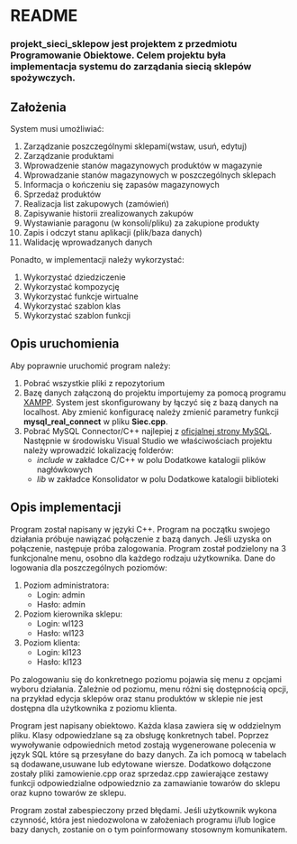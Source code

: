 # README
### projekt_sieci_sklepow jest projektem z przedmiotu Programowanie Obiektowe. Celem projektu była implementacja systemu do zarządania siecią sklepów spożywczych.

## Założenia
System musi umożliwiać:
1. Zarządzanie poszczególnymi sklepami(wstaw, usuń, edytuj)
1. Zarządzanie produktami
1. Wprowadzenie stanów magazynowych produktów  w magazynie
1. Wprowadzanie stanów magazynowych w poszczególnych sklepach
1. Informacja o kończeniu się zapasów magazynowych
1. Sprzedaż produktów
1. Realizacja list zakupowych (zamówień)
1. Zapisywanie historii zrealizowanych zakupów
1. Wystawianie paragonu (w konsoli/pliku) za zakupione produkty
1. Zapis i odczyt stanu aplikacji (plik/baza danych)
1. Walidację wprowadzanych danych

Ponadto, w implementacji należy wykorzystać:
1. Wykorzystać dziedziczenie
1. Wykorzystać kompozycję
1. Wykorzystać funkcje wirtualne
1. Wykorzystać szablon klas
1. Wykorzystać szablon funkcji

## Opis uruchomienia
Aby poprawnie uruchomić program należy:
1. Pobrać wszystkie pliki z repozytorium
1. Bazę danych załączoną do projektu importujemy za pomocą programu [XAMPP](https://www.apachefriends.org/pl/index.html). System jest skonfigurowany by łączyć się z bazą danych na localhost. Aby zmienić konfiguracę należy zmienić parametry funkcji **mysql_real_connect** w pliku **Siec.cpp**.
1. Pobrać MySQL Connector/C++ najlepiej z [oficjalnej strony MySQL](https://dev.mysql.com/downloads/connector/cpp/8.0.html). Następnie w środowisku Visual Studio we właściwościach projektu należy wprowadzić lokalizację folderów:
    * *include* w zakładce C/C++ w polu Dodatkowe katalogii plików nagłówkowych
    * *lib* w zakładce Konsolidator w polu Dodatkowe katalogii biblioteki

## Opis implementacji
Program został napisany w języki C++. Program na początku swojego działania próbuje nawiązać połączenie z bazą danych. Jeśli uzyska on połączenie, następuje próba zalogowania. Program został podzielony na 3 funkcjonalne menu, osobno dla każdego rodzaju użytkownika.
Dane do logowania dla poszczególnych poziomów:
1. Poziom administratora:
   * Login: admin
   * Hasło: admin
1. Poziom kierownika sklepu:
   * Login: wl123
   * Hasło: wl123
1. Poziom klienta:
   * Login: kl123
   * Hasło: kl123
   
Po zalogowaniu się do konkretnego poziomu pojawia się menu z opcjami wyboru działania. Zależnie od poziomu, menu różni się dostępnością opcji, na przykład edycja sklepów oraz stanu produktów w sklepie nie jest dostępna dla użytkownika z poziomu klienta.

Program jest napisany obiektowo. Każda klasa zawiera się w oddzielnym pliku. Klasy odpowiedzlane są za obsługę konkretnych tabel. Poprzez wywoływanie odpowiednich metod zostają wygenerowane polecenia w język SQL które są przesyłane do bazy danych. Za ich pomocą w tabelach są dodawane,usuwane lub edytowane wiersze. Dodatkowo dołączone zostały pliki zamowienie.cpp oraz sprzedaz.cpp zawierające zestawy funkcji odpowiedzialne odpowiedznio za zamawianie towarów do sklepu oraz kupno towarów ze sklepu.

Program został zabespieczony przed błędami. Jeśli użytkownik wykona czynność, która jest niedozwolona w założeniach programu i/lub logice bazy danych, zostanie on o tym poinformowany stosownym komunikatem.
